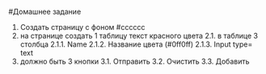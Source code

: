 #Домашнее задание

1. Создать страницу с фоном #cccccc
2. на странице создать 1 таблицу текст красного цвета
2.1. в таблице 3 столбца
2.1.1. Name
2.1.2. Название цвета (#0ff0ff)
2.1.3.  Input type= text
3.  должно быть 3 кнопки
3.1.  Отправить
3.2.  Очистить
3.3. Добавить

